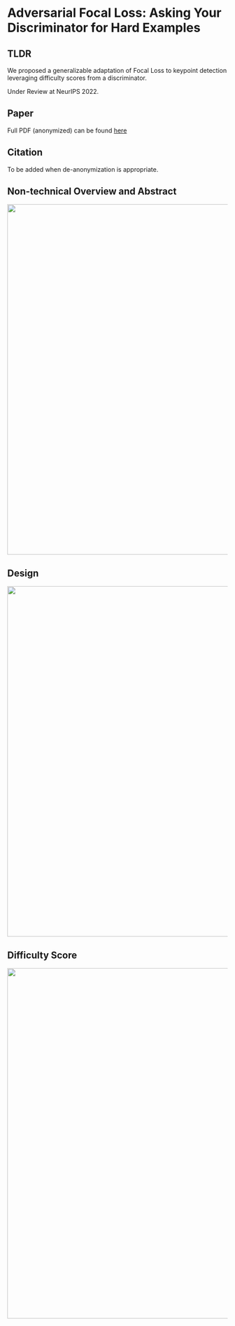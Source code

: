 # Adversarial Focal Loss: Asking Your Discriminator for Hard Examples

## TLDR
We proposed a generalizable adaptation of Focal Loss to keypoint detection leveraging difficulty scores from a discriminator.

Under Review at NeurIPS 2022.

## Paper
Full PDF (anonymized) can be found [here](https://github.com/ChenRaphaelLiu/AdversarialFocalLoss/blob/main/paper/AFL_20220519.pdf)

## Citation
To be added when de-anonymization is appropriate.

## Non-technical Overview and Abstract
<img src="https://github.com/ChenRaphaelLiu/AdversarialFocalLoss/blob/main/paper/github_display_01.png" width="800"/>

## Design
<img src="https://github.com/ChenRaphaelLiu/AdversarialFocalLoss/blob/main/paper/github_display_02.png" width="800"/>

## Difficulty Score
<img src="https://github.com/ChenRaphaelLiu/AdversarialFocalLoss/blob/main/paper/github_display_03.png" width="800"/>
